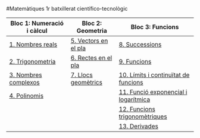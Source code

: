 #Matemàtiques 1r batxillerat científico-tecnològic



| Bloc 1: Numeració i càlcul   |      Bloc 2: Geometria      |  Bloc 3: Funcions |
|----------|--------------|------- |
| [1. Nombres reals](temes/nombresreals.md) |  [5. Vectors en el pla](temes/vectors.md)  | [8. Successions](temes/successions.md)|
| [2. Trigonometria](temes/trigonometria.md) |    [6. Rectes en el pla](temes/rectes.md)    | [9. Funcions](temes/funcions.md) |
| [3. Nombres complexos](temes/complexos.md) |  [7. Llocs geomètrics](temes/llocsgeometrics.md) | [10. Límits i continuïtat de funcions](temes/limits.md)  |
|  [4. Polinomis](temes/polinomis.md) |  |  [11. Funció exponencial i logarítmica](temes/funcioexponencial.md) |
|  |  | [12. Funcions trigonomètriques](temes/funcionstrigonometriques.md)   |
|   |  |  [13. Derivades](temes/derivades.md) |
